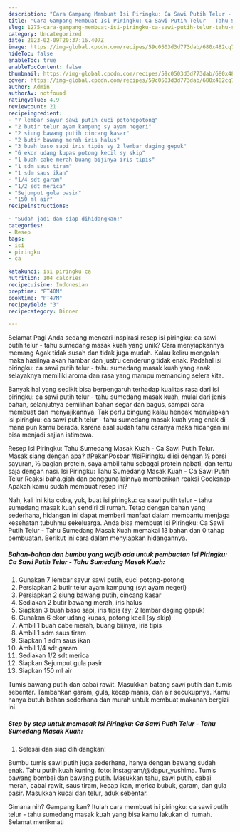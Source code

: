 ```yaml
---
description: "Cara Gampang Membuat Isi Piringku: Ca Sawi Putih Telur - Tahu Sumedang Masak Kuah yang Lezat, Enak"
title: "Cara Gampang Membuat Isi Piringku: Ca Sawi Putih Telur - Tahu Sumedang Masak Kuah yang Lezat, Enak"
slug: 1275-cara-gampang-membuat-isi-piringku-ca-sawi-putih-telur-tahu-sumedang-masak-kuah-yang-lezat-enak
category: Uncategorized
date: 2023-02-09T20:37:16.407Z
image: https://img-global.cpcdn.com/recipes/59c0503d3d773dab/680x482cq70/isi-piringku-ca-sawi-putih-telur-tahu-sumedang-masak-kuah-foto-resep-utama.jpg
hideToc: false
enableToc: true
enableTocContent: false
thumbnail: https://img-global.cpcdn.com/recipes/59c0503d3d773dab/680x482cq70/isi-piringku-ca-sawi-putih-telur-tahu-sumedang-masak-kuah-foto-resep-utama.jpg
cover: https://img-global.cpcdn.com/recipes/59c0503d3d773dab/680x482cq70/isi-piringku-ca-sawi-putih-telur-tahu-sumedang-masak-kuah-foto-resep-utama.jpg
author: Admin
authorAv: notfound
ratingvalue: 4.9
reviewcount: 21
recipeingredient:
- "7 lembar sayur sawi putih cuci potongpotong"
- "2 butir telur ayam kampung sy ayam negeri"
- "2 siung bawang putih cincang kasar"
- "2 butir bawang merah iris halus"
- "3 buah baso sapi iris tipis sy 2 lembar daging gepuk"
- "6 ekor udang kupas potong kecil sy skip"
- "1 buah cabe merah buang bijinya iris tipis"
- "1 sdm saus tiram"
- "1 sdm saus ikan"
- "1/4 sdt garam"
- "1/2 sdt merica"
- "Sejumput gula pasir"
- "150 ml air"
recipeinstructions:

- "Sudah jadi dan siap dihidangkan!"
categories:
- Resep
tags:
- isi
- piringku
- ca

katakunci: isi piringku ca 
nutrition: 104 calories
recipecuisine: Indonesian
preptime: "PT40M"
cooktime: "PT47M"
recipeyield: "3"
recipecategory: Dinner

---
```



Selamat Pagi Anda sedang mencari inspirasi resep isi piringku: ca sawi putih telur - tahu sumedang masak kuah yang unik? Cara menyiapkannya memang Agak tidak susah dan tidak juga mudah. Kalau keliru mengolah maka hasilnya akan hambar dan justru cenderung tidak enak. Padahal isi piringku: ca sawi putih telur - tahu sumedang masak kuah yang enak selayaknya memiliki aroma dan rasa yang mampu memancing selera kita.


Banyak hal yang sedikit bisa berpengaruh terhadap kualitas rasa dari isi piringku: ca sawi putih telur - tahu sumedang masak kuah, mulai dari jenis bahan, selanjutnya pemilihan bahan segar dan bagus, sampai cara membuat dan menyajikannya. Tak perlu bingung kalau hendak menyiapkan isi piringku: ca sawi putih telur - tahu sumedang masak kuah yang enak di mana pun kamu berada, karena asal sudah tahu caranya maka hidangan ini bisa menjadi sajian istimewa.

Resep Isi Piringku: Tahu Sumedang Masak Kuah - Ca Sawi Putih Telur. Masak siang dengan apa? #PekanPosbar #IsiPiringku diisi dengan ½ porsi sayuran, ⅓ bagian protein, saya ambil tahu sebagai protein nabati, dan tentu saja dengan nasi. Isi Piringku: Tahu Sumedang Masak Kuah - Ca Sawi Putih Telur Reaksi baha.giah dan pengguna lainnya memberikan reaksi Cooksnap Apakah kamu sudah membuat resep ini?


Nah, kali ini kita coba, yuk, buat isi piringku: ca sawi putih telur - tahu sumedang masak kuah sendiri di rumah. Tetap dengan bahan yang sederhana, hidangan ini dapat memberi manfaat dalam membantu menjaga kesehatan tubuhmu sekeluarga. Anda bisa membuat Isi Piringku: Ca Sawi Putih Telur - Tahu Sumedang Masak Kuah memakai 13 bahan dan 0 tahap pembuatan. Berikut ini cara dalam menyiapkan hidangannya.

<!--inarticleads1-->

##### Bahan-bahan dan bumbu yang wajib ada untuk pembuatan Isi Piringku: Ca Sawi Putih Telur - Tahu Sumedang Masak Kuah:

1. Gunakan 7 lembar sayur sawi putih, cuci potong-potong
1. Persiapkan 2 butir telur ayam kampung (sy: ayam negeri)
1. Persiapkan 2 siung bawang putih, cincang kasar
1. Sediakan 2 butir bawang merah, iris halus
1. Siapkan 3 buah baso sapi, iris tipis (sy: 2 lembar daging gepuk)
1. Gunakan 6 ekor udang kupas, potong kecil (sy skip)
1. Ambil 1 buah cabe merah, buang bijinya, iris tipis
1. Ambil 1 sdm saus tiram
1. Siapkan 1 sdm saus ikan
1. Ambil 1/4 sdt garam
1. Sediakan 1/2 sdt merica
1. Siapkan Sejumput gula pasir
1. Siapkan 150 ml air


Tumis bawang putih dan cabai rawit. Masukkan batang sawi putih dan tumis sebentar. Tambahkan garam, gula, kecap manis, dan air secukupnya. Kamu hanya butuh bahan sederhana dan murah untuk membuat makanan bergizi ini. 

<!--inarticleads2-->

##### Step by step untuk memasak Isi Piringku: Ca Sawi Putih Telur - Tahu Sumedang Masak Kuah:


1. Selesai dan siap dihidangkan!

Bumbu tumis sawi putih juga sederhana, hanya dengan bawang sudah enak. Tahu putih kuah kuning. foto: Instagram/@dapur_yushima. Tumis bawang bombai dan bawang putih. Masukkan tahu, sawi putih, cabai merah, cabai rawit, saus tiram, kecap ikan, merica bubuk, garam, dan gula pasir. Masukkan kucai dan telur, aduk sebentar. 

Gimana nih? Gampang kan? Itulah cara membuat isi piringku: ca sawi putih telur - tahu sumedang masak kuah yang bisa kamu lakukan di rumah. Selamat menikmati
